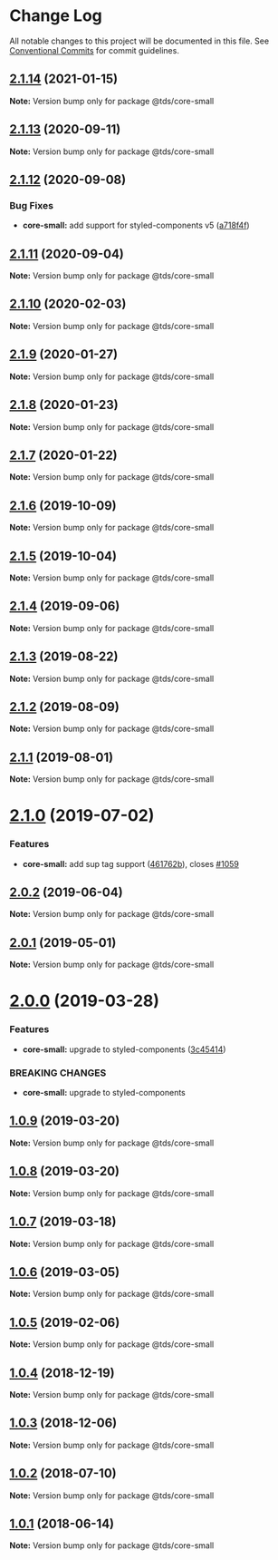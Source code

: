 # Change Log

All notable changes to this project will be documented in this file.
See [Conventional Commits](https://conventionalcommits.org) for commit guidelines.

## [2.1.14](https://github.com/telusdigital/tds/compare/@tds/core-small@2.1.13...@tds/core-small@2.1.14) (2021-01-15)

**Note:** Version bump only for package @tds/core-small





## [2.1.13](https://github.com/telusdigital/tds/compare/@tds/core-small@2.1.12...@tds/core-small@2.1.13) (2020-09-11)

**Note:** Version bump only for package @tds/core-small





## [2.1.12](https://github.com/telusdigital/tds/compare/@tds/core-small@2.1.11...@tds/core-small@2.1.12) (2020-09-08)


### Bug Fixes

* **core-small:** add support for styled-components v5 ([a718f4f](https://github.com/telusdigital/tds/commit/a718f4f9739ba431f3841be323d797cffc5bb548))





## [2.1.11](https://github.com/telusdigital/tds/compare/@tds/core-small@2.1.10...@tds/core-small@2.1.11) (2020-09-04)

**Note:** Version bump only for package @tds/core-small





## [2.1.10](https://github.com/telusdigital/tds/compare/@tds/core-small@2.1.9...@tds/core-small@2.1.10) (2020-02-03)

**Note:** Version bump only for package @tds/core-small





## [2.1.9](https://github.com/telusdigital/tds/compare/@tds/core-small@2.1.8...@tds/core-small@2.1.9) (2020-01-27)

**Note:** Version bump only for package @tds/core-small





## [2.1.8](https://github.com/telusdigital/tds/compare/@tds/core-small@2.1.7...@tds/core-small@2.1.8) (2020-01-23)

**Note:** Version bump only for package @tds/core-small





## [2.1.7](https://github.com/telusdigital/tds/compare/@tds/core-small@2.1.6...@tds/core-small@2.1.7) (2020-01-22)

**Note:** Version bump only for package @tds/core-small





## [2.1.6](https://github.com/telusdigital/tds/compare/@tds/core-small@2.1.5...@tds/core-small@2.1.6) (2019-10-09)

**Note:** Version bump only for package @tds/core-small





## [2.1.5](https://github.com/telusdigital/tds/compare/@tds/core-small@2.1.4...@tds/core-small@2.1.5) (2019-10-04)

**Note:** Version bump only for package @tds/core-small





## [2.1.4](https://github.com/telusdigital/tds/compare/@tds/core-small@2.1.3...@tds/core-small@2.1.4) (2019-09-06)

**Note:** Version bump only for package @tds/core-small





## [2.1.3](https://github.com/telusdigital/tds/compare/@tds/core-small@2.1.2...@tds/core-small@2.1.3) (2019-08-22)

**Note:** Version bump only for package @tds/core-small





## [2.1.2](https://github.com/telusdigital/tds/compare/@tds/core-small@2.1.1...@tds/core-small@2.1.2) (2019-08-09)

**Note:** Version bump only for package @tds/core-small





## [2.1.1](https://github.com/telusdigital/tds/compare/@tds/core-small@2.1.0...@tds/core-small@2.1.1) (2019-08-01)

**Note:** Version bump only for package @tds/core-small





# [2.1.0](https://github.com/telusdigital/tds/compare/@tds/core-small@2.0.2...@tds/core-small@2.1.0) (2019-07-02)


### Features

* **core-small:** add sup tag support ([461762b](https://github.com/telusdigital/tds/commit/461762b)), closes [#1059](https://github.com/telusdigital/tds/issues/1059)





## [2.0.2](https://github.com/telusdigital/tds/compare/@tds/core-small@2.0.1...@tds/core-small@2.0.2) (2019-06-04)

**Note:** Version bump only for package @tds/core-small

## [2.0.1](https://github.com/telusdigital/tds/compare/@tds/core-small@2.0.0...@tds/core-small@2.0.1) (2019-05-01)

**Note:** Version bump only for package @tds/core-small

# [2.0.0](https://github.com/telusdigital/tds/compare/@tds/core-small@1.0.9...@tds/core-small@2.0.0) (2019-03-28)

### Features

- **core-small:** upgrade to styled-components ([3c45414](https://github.com/telusdigital/tds/commit/3c45414))

### BREAKING CHANGES

- **core-small:** upgrade to styled-components

## [1.0.9](https://github.com/telusdigital/tds/compare/@tds/core-small@1.0.8...@tds/core-small@1.0.9) (2019-03-20)

**Note:** Version bump only for package @tds/core-small

## [1.0.8](https://github.com/telusdigital/tds/compare/@tds/core-small@1.0.7...@tds/core-small@1.0.8) (2019-03-20)

**Note:** Version bump only for package @tds/core-small

## [1.0.7](https://github.com/telusdigital/tds/compare/@tds/core-small@1.0.6...@tds/core-small@1.0.7) (2019-03-18)

**Note:** Version bump only for package @tds/core-small

## [1.0.6](https://github.com/telusdigital/tds/compare/@tds/core-small@1.0.5...@tds/core-small@1.0.6) (2019-03-05)

**Note:** Version bump only for package @tds/core-small

## [1.0.5](https://github.com/telusdigital/tds/compare/@tds/core-small@1.0.4...@tds/core-small@1.0.5) (2019-02-06)

**Note:** Version bump only for package @tds/core-small

<a name="1.0.4"></a>

## [1.0.4](https://github.com/telusdigital/tds/compare/@tds/core-small@1.0.3...@tds/core-small@1.0.4) (2018-12-19)

**Note:** Version bump only for package @tds/core-small

<a name="1.0.3"></a>

## [1.0.3](https://github.com/telusdigital/tds/compare/@tds/core-small@1.0.2...@tds/core-small@1.0.3) (2018-12-06)

**Note:** Version bump only for package @tds/core-small

<a name="1.0.2"></a>

## [1.0.2](https://github.com/telusdigital/tds/compare/@tds/core-small@1.0.1...@tds/core-small@1.0.2) (2018-07-10)

**Note:** Version bump only for package @tds/core-small

<a name="1.0.1"></a>

## [1.0.1](https://github.com/telusdigital/tds/compare/@tds/core-small@1.0.0...@tds/core-small@1.0.1) (2018-06-14)

**Note:** Version bump only for package @tds/core-small
